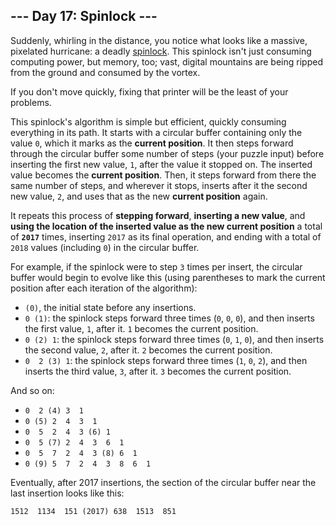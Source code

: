 <article class="day-desc"><h2>--- Day 17: Spinlock ---</h2><p>Suddenly, whirling in the distance, you notice what looks like a massive, <span title="You know, as opposed to all those non-pixelated hurricanes you see on TV.">pixelated hurricane</span>: a deadly <a href="https://en.wikipedia.org/wiki/Spinlock">spinlock</a>. This spinlock isn't just consuming computing power, but memory, too; vast, digital mountains are being ripped from the ground and consumed by the vortex.</p>
<p>If you don't move quickly, fixing that printer will be the least of your problems.</p>
<p>This spinlock's algorithm is simple but efficient, quickly consuming everything in its path. It starts with a circular buffer containing only the value <code>0</code>, which it marks as the <b>current position</b>. It then steps forward through the circular buffer some number of steps (your puzzle input) before inserting the first new value, <code>1</code>, after the value it stopped on.  The inserted value becomes the <b>current position</b>. Then, it steps forward from there the same number of steps, and wherever it stops, inserts after it the second new value, <code>2</code>, and uses that as the new <b>current position</b> again.</p>
<p>It repeats this process of <b>stepping forward</b>, <b>inserting a new value</b>, and <b>using the location of the inserted value as the new current position</b> a total of <code><b>2017</b></code> times, inserting <code>2017</code> as its final operation, and ending with a total of <code>2018</code> values (including <code>0</code>) in the circular buffer.</p>
<p>For example, if the spinlock were to step <code>3</code> times per insert, the circular buffer would begin to evolve like this (using parentheses to mark the current position after each iteration of the algorithm):</p>
<ul>
<li><code>(0)</code>, the initial state before any insertions.</li>
<li><code>0 (1)</code>: the spinlock steps forward three times (<code>0</code>, <code>0</code>, <code>0</code>), and then inserts the first value, <code>1</code>, after it. <code>1</code> becomes the current position.</li>
<li><code>0 (2) 1</code>: the spinlock steps forward three times (<code>0</code>, <code>1</code>, <code>0</code>), and then inserts the second value, <code>2</code>, after it. <code>2</code> becomes the current position.</li>
<li><code>0  2 (3) 1</code>: the spinlock steps forward three times (<code>1</code>, <code>0</code>, <code>2</code>), and then inserts the third value, <code>3</code>, after it. <code>3</code> becomes the current position.</li>
</ul>
<p>And so on:</p>
<ul>
<li><code>0  2 (4) 3  1</code></li>
<li><code>0 (5) 2  4  3  1</code></li>
<li><code>0  5  2  4  3 (6) 1</code></li>
<li><code>0  5 (7) 2  4  3  6  1</code></li>
<li><code>0  5  7  2  4  3 (8) 6  1</code></li>
<li><code>0 (9) 5  7  2  4  3  8  6  1</code></li>
</ul>
<p>Eventually, after 2017 insertions, the section of the circular buffer near the last insertion looks like this:</p>
<pre><code>1512  1134  151 (2017) 638  1513  851</code></pre>


</article>

<form method="post" action="17/answer"><input type="hidden" name="level" value="1"></form>